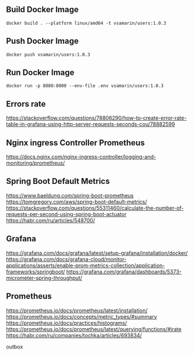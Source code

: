 ## Build Docker Image

```shell
docker build . --platform linux/amd64 -t vsamarin/users:1.0.3
```

## Push Docker Image

```shell
docker push vsamarin/users:1.0.3
```

## Run Docker Image

```shell
docker run -p 8080:8000 --env-file .env vsamarin/users:1.0.3
```

## Errors rate

https://stackoverflow.com/questions/78806290/how-to-create-error-rate-table-in-grafana-using-http-server-requests-seconds-cou/78882599

## Nginx ingress Controller Prometheus

https://docs.nginx.com/nginx-ingress-controller/logging-and-monitoring/prometheus/

## Spring Boot Default Metrics

https://www.baeldung.com/spring-boot-prometheus
https://tomgregory.com/aws/spring-boot-default-metrics/
https://stackoverflow.com/questions/55311460/calculate-the-number-of-requests-per-second-using-spring-boot-actuator
https://habr.com/ru/articles/548700/

## Grafana

https://grafana.com/docs/grafana/latest/setup-grafana/installation/docker/
https://grafana.com/docs/grafana-cloud/monitor-applications/asserts/enable-prom-metrics-collection/application-frameworks/springboot/
https://grafana.com/grafana/dashboards/5373-micrometer-spring-throughput/

## Prometheus

https://prometheus.io/docs/prometheus/latest/installation/
https://prometheus.io/docs/concepts/metric_types/#summary
https://prometheus.io/docs/practices/histograms/
https://prometheus.io/docs/prometheus/latest/querying/functions/#irate
https://habr.com/ru/companies/tochka/articles/693834/

outbox
